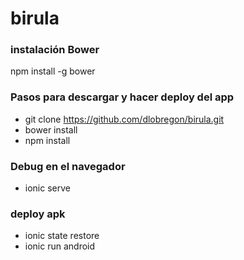 # birula

### instalación Bower
npm install -g bower

### Pasos para descargar y hacer deploy del app

* git clone https://github.com/dlobregon/birula.git
* bower install
* npm install

### Debug en el navegador
* ionic serve

### deploy apk
* ionic state restore
* ionic run android

